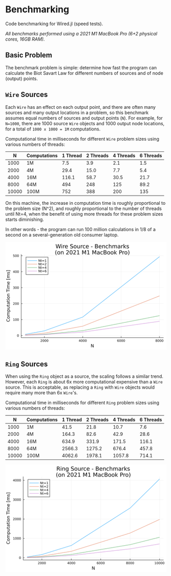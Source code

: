 # Benchmarking 

Code benchmarking for Wired.jl (speed tests).  

*All benchmarks performed using a 2021 M1 MacBook Pro (6+2 physical cores, 16GB RAM).*

## Basic Problem
The benchmark problem is simple: determine how fast the program can calculate the Biot Savart Law for different numbers of sources and of node (output) points. 

## `Wire` Sources
Each `Wire` has an effect on each output point, and there are often many sources and many output locations in a problem, so this benchmark assumes equal numbers of sources and output points (`N`). For example, for `N=1000`, there are 1000 source `Wire` objects and 1000 output node locations, for a total of `1000 x 1000 = 1M` computations.

Computational time in milliseconds for different `Wire` problem sizes using various numbers of threads: 

| N | Computations | 1 Thread | 2 Threads | 4 Threads | 6 Threads |
| --- | --- | --- | --- | --- | --- |
| 1000 | 1M | 7.5 | 3.9 | 2.1 | 1.5 | 
| 2000 | 4M | 29.4 | 15.0 | 7.7 | 5.4 | 
| 4000 | 16M | 116.1 | 58.7 | 30.5 | 21.7 | 
| 8000 | 64M | 494 | 248 | 125 | 89.2 |
| 10000 | 100M | 752 | 388 | 200 | 135 |

On this machine, the increase in computation time is roughly proportional to the problem size (N^2), and roughly proportional to the number of threads until Nt=4, when the benefit of using more threads for these problem sizes starts diminishing.  

In other words - the program can run 100 million calculations in 1/8 of a second on a several-generation old consumer laptop. 

![Wire Source Benchmarks](figs/wire-source-benchmarks.svg)

## `Ring` Sources

When using the `Ring` object as a source, the scaling follows a similar trend. However, each `Ring` is about 6x more computational expensive than a `Wire` source. This is acceptable, as replacing a `Ring` with `Wire` objects would require many more than 6x `Wire`'s. 

Computational time in milliseconds for different `Ring` problem sizes using various numbers of threads: 

| N | Computations | 1 Thread | 2 Threads | 4 Threads | 6 Threads |
| --- | --- | --- | --- | --- | ---  |
| 1000 | 1M | 41.5 | 21.8 | 10.7 | 7.6  |
| 2000 | 4M | 164.3 | 82.6 | 42.9 | 28.6  |
| 4000 | 16M | 634.9 | 331.9 | 171.5 | 116.1  |
| 8000 | 64M | 2566.3 | 1275.2 | 676.4 | 457.8  |
| 10000 | 100M | 4062.6 | 1978.1 | 1057.8 | 714.1  |

![Ring Source Benchmarks](figs/ring-source-benchmarks.svg)

